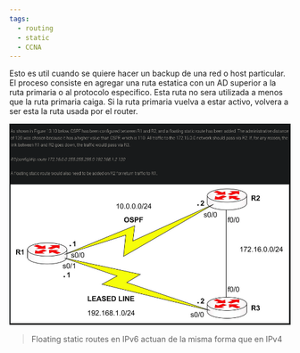 ```yaml
---
tags:
  - routing
  - static
  - CCNA
---
```


Esto es util cuando se quiere hacer un backup de una red o host particular. El proceso consiste en agregar una ruta estatica con un AD superior a la ruta primaria o al protocolo especifico. Esta ruta no sera utilizada a menos que la ruta primaria caiga. Si la ruta primaria vuelva a estar activo, volvera a ser esta la ruta usada por el router. 

![](_anexos_/Screenshot%20from%202024-01-29%2015-34-06.png)

> Floating static routes en IPv6 actuan de la misma forma que en IPv4



